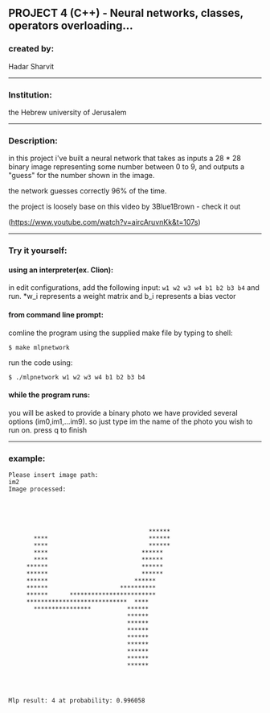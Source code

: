 PROJECT 4 (C++) - Neural networks, classes, operators overloading...
-------------------------------------------------------------------------------

### created by:

Hadar Sharvit

-------------------------------------------------------------------------------

### Institution:
the Hebrew university of Jerusalem

-------------------------------------------------------------------------------

### Description:

in this project i've built a neural network that takes as inputs a
28 * 28 binary image representing some number between 0 to 9,
and outputs a "guess" for the number shown in the image.

the network guesses correctly 96% of the time.

the project is loosely base on this video by 3Blue1Brown - check it out

(https://www.youtube.com/watch?v=aircAruvnKk&t=107s)

-------------------------------------------------------------------------------

### Try it yourself:

#### using an interpreter(ex. Clion):
  in edit configurations, add the following input: `w1 w2 w3 w4 b1 b2 b3 b4`
  and run.
  *w_i represents a weight matrix and b_i represents a bias vector

#### from command line prompt:
  comline the program using the supplied make file by typing to shell:
  
  `$ make mlpnetwork`
  
  run the code using:
  
  `$ ./mlpnetwork w1 w2 w3 w4 b1 b2 b3 b4`

#### while the program runs:
  you will be asked to provide a binary photo
  we have provided several options (im0,im1,...im9). so just type im the name of
  the photo you wish to run on.
  press q to finish
  
  -------------------------------------------------------------------------------
### example:
 ``` 
Please insert image path:
im2
Image processed:
                                                        
                                                        
                                                        
                                                        
                                                        
                                        ******          
        ****                            ******          
        ****                            ******          
        ****                          ******            
        ****                          ******            
      ******                          ******            
      ******                          ******            
      ******                        ******              
      ******                    **********              
      ******      ************************              
      ****************************  ****                
        ****************          ******                
                                  ******                
                                  ******                
                                  ******                
                                  ******                
                                  ******                
                                  ******                
                                  ******                
                                  ******                
                                                        
                                                        
                                                        

Mlp result: 4 at probability: 0.996058
```
